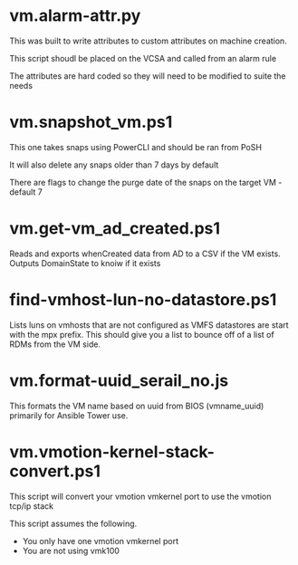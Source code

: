 # vm.alarm-attr.py

This was built to write attributes to custom attributes on machine creation.

This script shoudl be placed on the VCSA and called from an alarm rule

The attributes are hard coded so they will need to be modified to suite the needs

# vm.snapshot_vm.ps1

This one takes snaps using PowerCLI and should be ran from PoSH

It will also delete any snaps older than 7 days by default

There are flags to change the purge date of the snaps on the target VM - default 7

# vm.get-vm_ad_created.ps1

Reads and exports whenCreated data from AD to a CSV if the VM exists. Outputs DomainState to knoiw if it exists

# find-vmhost-lun-no-datastore.ps1

Lists luns on vmhosts that are not configured as VMFS datastores are start with  the mpx prefix. This should give you a list to bounce off of a list of RDMs from the VM side. 

# vm.format-uuid_serail_no.js

This formats the VM name based on uuid from BIOS (vmname_uuid) primarily for Ansible Tower use.

# vm.vmotion-kernel-stack-convert.ps1

This script will convert your vmotion vmkernel port to use the vmotion tcp/ip stack

This script assumes the following.

  * You only have one vmotion vmkernel port
  * You are not using vmk100

